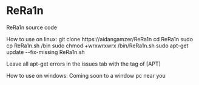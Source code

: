# ReRa1n
ReRa1n source code

How to use on linux:
git clone https://aidangamzer/ReRa1n
cd ReRa1n
sudo cp ReRa1n.sh /bin
sudo chmod +wrxwrxwrx /bin/ReRa1n.sh
sudo apt-get update --fix-missing
ReRa1n.sh 

Leave all apt-get errors in the issues tab with the tag of [APT]

How to use on windows: 
Coming soon to a window pc near you
